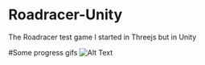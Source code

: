 # Roadracer-Unity
The Roadracer test game I started in Threejs but in Unity

#Some progress gifs
![Alt Text](https://media.giphy.com/media/vFKqnCdLPNOKc/giphy.gif)
